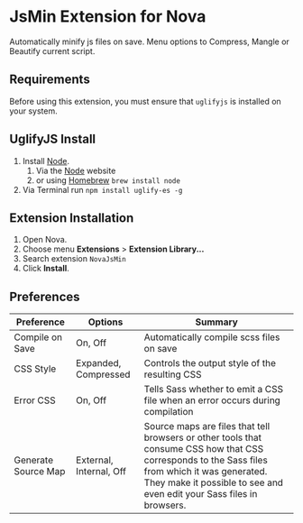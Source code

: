# JsMin Extension for Nova

Automatically minify js files on save. Menu options to Compress, Mangle or Beautify current script.

## Requirements

Before using this extension, you must ensure that `uglifyjs` is installed on your system. 

## UglifyJS Install

1. Install [Node](https://nodejs.org).
	1. Via the [Node](https://nodejs.org) website
	2. or using [Homebrew](https://brew.sh/) `brew install node`
2. Via Terminal run `npm install uglify-es -g`

## Extension Installation

1. Open Nova.
2. Choose menu **Extensions** > **Extension Library...**
3. Search extension `NovaJsMin`
5. Click **Install**.

## Preferences 

| Preference          | Options                 | Summary                                                                                                                                                                                                                  |
|---------------------|-------------------------|--------------------------------------------------------------------------------------------------------------------------------------------------------------------------------------------------------------------------|
| Compile on Save     | On, Off                 | Automatically compile scss files on save                                                                                                                                                                                 |
| CSS Style           | Expanded, Compressed    | Controls the output style of the resulting CSS                                                                                                                                                                           |
| Error CSS           | On, Off                 | Tells Sass whether to emit a CSS file when an error occurs during compilation                                                                                                                                            |
| Generate Source Map | External, Internal, Off | Source maps are files that tell browsers or other tools that consume CSS how that CSS corresponds to the Sass files from which it was generated. They make it possible to see and even edit your Sass files in browsers. |